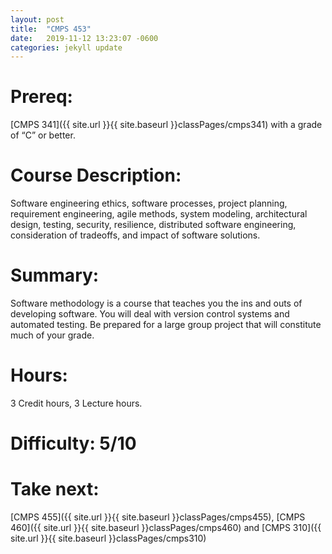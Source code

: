 ```yaml
---
layout: post
title:  "CMPS 453"
date:   2019-11-12 13:23:07 -0600
categories: jekyll update
---
```


# Prereq:  
[CMPS 341]({{ site.url }}{{ site.baseurl }}classPages/cmps341) with a grade of “C” or better.  
  
# Course Description:  
Software engineering ethics, software processes, project planning, requirement engineering, agile methods, system modeling, architectural design, testing, security, resilience, distributed software engineering, consideration of tradeoffs, and impact of software solutions.
  
# Summary:  
Software methodology is a course that teaches you the ins and outs of developing software. You will deal with version control systems and automated testing. Be prepared for a large group project that will constitute much of your grade. 
  
# Hours:  
3 Credit hours, 3 Lecture hours.  
  
# Difficulty:  5/10  
  
# Take next: 
[CMPS 455]({{ site.url }}{{ site.baseurl }}classPages/cmps455), [CMPS 460]({{ site.url }}{{ site.baseurl }}classPages/cmps460) and [CMPS 310]({{ site.url }}{{ site.baseurl }}classPages/cmps310)

